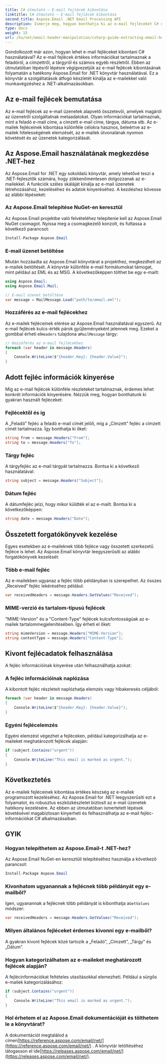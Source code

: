 ```yaml
---
title: C# útmutató – E-mail fejlécek kibontása
linktitle: C# útmutató – E-mail fejlécek kibontása
second_title: Aspose.Email .NET Email Processing API
description: Ismerje meg, hogyan bonthatja ki az e-mail fejléceket C# nyelven az Aspose.Email for .NET használatával. Lépésről lépésre útmutató forráskóddal a hatékony e-mail elemzéshez.
type: docs
weight: 15
url: /hu/net/email-header-manipulation/csharp-guide-extracting-email-headers/
---
```


Gondolkozott már azon, hogyan lehet e-mail fejléceket kibontani C# használatával? Az e-mail fejlécek értékes információkat tartalmaznak a feladóról, a címzettről, a tárgyról és számos egyéb részletről. Ebben az útmutatóban lépésről lépésre végigvezetjük az e-mail fejlécek kibontásának folyamatán a hatékony Aspose.Email for .NET könyvtár használatával. Ez a könyvtár a szolgáltatások átfogó készletét kínálja az e-mailekkel való munkavégzéshez a .NET-alkalmazásokban.

## Az e-mail fejlécek bemutatása

Az e-mail fejlécek az e-mail üzenetek alapvető összetevői, amelyek magáról az üzenetről szolgáltatnak metaadatokat. Olyan információkat tartalmaznak, mint a feladó e-mail címe, a címzett e-mail címe, tárgya, dátuma stb. Az e-mailek fejléceinek kibontása különféle célokra hasznos, beleértve az e-mailek hitelességének elemzését, az e-mailek útvonalának nyomon követését és az üzenetek kategorizálását.

## Az Aspose.Email használatának megkezdése .NET-hez

Az Aspose.Email for .NET egy sokoldalú könyvtár, amely lehetővé teszi a .NET-fejlesztők számára, hogy zökkenőmentesen dolgozzanak az e-mailekkel. A funkciók széles skáláját kínálja az e-mail üzenetek létrehozásához, kezeléséhez és adatok kinyeréséhez. A kezdéshez kövesse az alábbi lépéseket:

### Az Aspose.Email telepítése NuGet-en keresztül

Az Aspose.Email projektbe való felvételéhez telepítenie kell az Aspose.Email NuGet csomagot. Nyissa meg a csomagkezelő konzolt, és futtassa a következő parancsot:

```csharp
Install-Package Aspose.Email
```

### E-mail üzenet betöltése

Miután hozzáadta az Aspose.Email könyvtárat a projekthez, megkezdheti az e-mailek betöltését. A könyvtár különféle e-mail formátumokat támogat, mint például az EML és az MSG. A következőképpen tölthet be egy e-mailt:

```csharp
using Aspose.Email;
using Aspose.Email.Mail;

// E-mail üzenet betöltése
var message = MailMessage.Load("path/to/email.eml");
```

### Hozzáférés az e-mail fejlécekhez

 Az e-mailek fejléceinek elérése az Aspose.Email használatával egyszerű. Az e-mail fejlécek kulcs-érték párok gyűjteményeként jelennek meg. Ezeket a gombbal érheti el`Headers` tulajdona a`MailMessage` tárgy:

```csharp
// Hozzáférés az e-mail fejlécekhez
foreach (var header in message.Headers)
{
    Console.WriteLine($"{header.Key}: {header.Value}");
}
```

## Adott fejléc információk kinyerése

Míg az e-mail fejlécek különféle részleteket tartalmaznak, érdemes lehet konkrét információk kinyerésére. Nézzük meg, hogyan bonthatunk ki gyakran használt fejléceket:

### Fejlécektől és ig

A „Feladó” fejléc a feladó e-mail címét jelöli, míg a „Címzett” fejléc a címzett címét tartalmazza. Így bonthatja ki őket:

```csharp
string from = message.Headers["From"];
string to = message.Headers["To"];
```

### Tárgy fejléc

A tárgyfejléc az e-mail tárgyát tartalmazza. Bontsa ki a következő használatával:

```csharp
string subject = message.Headers["Subject"];
```

### Dátum fejléc

A dátumfejléc jelzi, hogy mikor küldték el az e-mailt. Bontsa ki a következőképpen:

```csharp
string date = message.Headers["Date"];
```

## Összetett forgatókönyvek kezelése

Egyes esetekben az e-maileknek több fejléce vagy összetett szerkezetű fejléce is lehet. Az Aspose.Email könyvtár leegyszerűsíti az alábbi forgatókönyvek kezelését:

### Több e-mail fejléc

Az e-mailekben ugyanaz a fejléc több példányban is szerepelhet. Az összes „Received” fejléc lekéréséhez például:

```csharp
var receivedHeaders = message.Headers.GetValues("Received");
```

### MIME-verzió és tartalom-típusú fejlécek

"MIME-Version" és a "Content-Type" fejlécek kulcsfontosságúak az e-mailek tartalommegjelenítésében. Így érheti el őket:

```csharp
string mimeVersion = message.Headers["MIME-Version"];
string contentType = message.Headers["Content-Type"];
```

## Kivont fejlécadatok felhasználása

A fejléc információinak kinyerése után felhasználhatja azokat:

### A fejléc információinak naplózása

A kibontott fejléc részleteit naplózhatja elemzés vagy hibakeresés céljából:

```csharp
foreach (var header in message.Headers)
{
    Console.WriteLine($"{header.Key}: {header.Value}");
}
```

### Egyéni fejlécelemzés

Egyéni elemzést végezhet a fejléceken, például kategorizálhatja az e-maileket meghatározott fejlécek alapján:

```csharp
if (subject.Contains("urgent"))
{
    Console.WriteLine("This email is marked as urgent.");
}
```

## Következtetés

Az e-mailek fejléceinek kibontása értékes készség az e-mailek programozott kezeléséhez. Az Aspose.Email for .NET leegyszerűsíti ezt a folyamatot, és robusztus eszközkészletet biztosít az e-mail üzenetek hatékony kezelésére. Az ebben az útmutatóban ismertetett lépések követésével magabiztosan kinyerheti és felhasználhatja az e-mail fejléc-információkat C# alkalmazásaiban.

## GYIK

### Hogyan telepíthetem az Aspose.Email-t .NET-hez?

Az Aspose.Email NuGet-en keresztüli telepítéséhez használja a következő parancsot:
```csharp
Install-Package Aspose.Email
```

### Kivonhatom ugyanannak a fejlécnek több példányát egy e-mailből?

Igen, ugyanannak a fejlécnek több példányát is kibonthatja a`GetValues` módszer:
```csharp
var receivedHeaders = message.Headers.GetValues("Received");
```

### Milyen általános fejléceket érdemes kivonni egy e-mailből?

A gyakran kivont fejlécek közé tartozik a „Feladó”, „Címzett”, „Tárgy” és „Dátum”.

### Hogyan kategorizálhatom az e-maileket meghatározott fejlécek alapján?

A fejlécinformációkat feltételes utasításokkal elemezheti. Például a sürgős e-mailek kategorizálásához:
```csharp
if (subject.Contains("urgent"))
{
    Console.WriteLine("This email is marked as urgent.");
}
```

### Hol érhetem el az Aspose.Email dokumentációját és tölthetem le a könyvtárat?

 A dokumentációt megtalálod a címen[https://reference.aspose.com/email/net/](https://reference.aspose.com/email/net/) . A könyvtár letöltéséhez látogasson el ide[https://releases.aspose.com/email/net/](https://releases.aspose.com/email/net/).